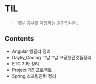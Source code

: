 # TIL

>개발 공부를 저장하는 공간입니다.


## Contents
* Angular 엥귤러 정리
* Dayliy_Coding 그날그날 코딩했던것들정리
* ETC 기타 정리
* Project 개인프로젝트
* Spring 스프링관련 정리
